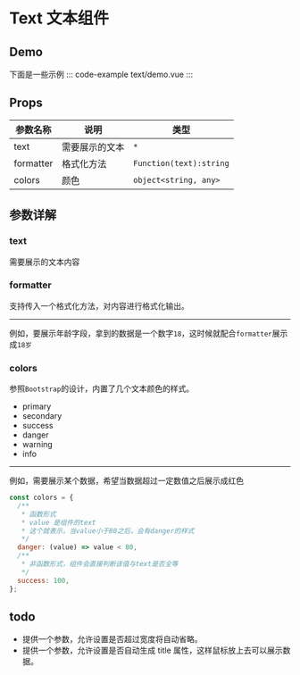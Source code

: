 # Text 文本组件

## Demo

下面是一些示例
::: code-example text/demo.vue
:::

## Props

| 参数名称  | 说明           | 类型                    |
| --------- | -------------- | ----------------------- |
| text      | 需要展示的文本 | `*`                     |
| formatter | 格式化方法     | `Function(text):string` |
| colors    | 颜色           | `object<string, any>`   |

## 参数详解

### text

需要展示的文本内容

### formatter

支持传入一个格式化方法，对内容进行格式化输出。

---

例如，要展示年龄字段，拿到的数据是一个数字`18`，这时候就配合`formatter`展示成`18岁`

### colors

参照`Bootstrap`的设计，内置了几个文本颜色的样式。

- <span class="erp-text-primary">primary</span>
- <span class="erp-text-secondary">secondary</span>
- <span class="erp-text-success">success</span>
- <span class="erp-text-danger">danger</span>
- <span class="erp-text-warning">warning</span>
- <span class="erp-text-info">info</span>

---

例如，需要展示某个数据，希望当数据超过一定数值之后展示成红色

```js
const colors = {
  /**
   * 函数形式
   * value 是组件的text
   * 这个就表示，当value小于80之后，会有danger的样式
   */
  danger: (value) => value < 80,
  /**
   * 非函数形式，组件会直接判断该值与text是否全等
   */
  success: 100,
};
```

## todo

- 提供一个参数，允许设置是否超过宽度将自动省略。
- 提供一个参数，允许设置是否自动生成 title 属性，这样鼠标放上去可以展示数据。

